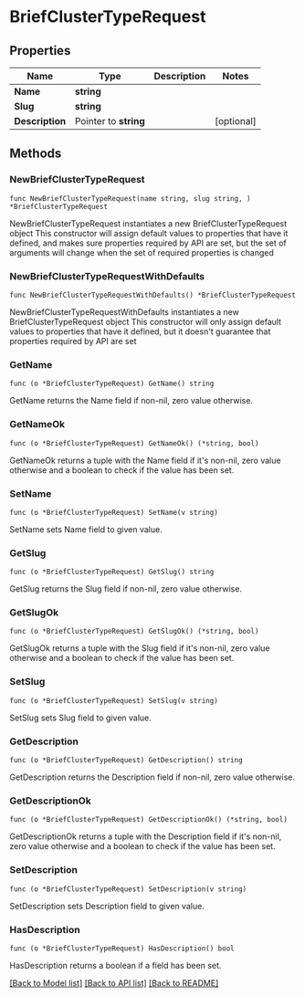 # BriefClusterTypeRequest

## Properties

Name | Type | Description | Notes
------------ | ------------- | ------------- | -------------
**Name** | **string** |  | 
**Slug** | **string** |  | 
**Description** | Pointer to **string** |  | [optional] 

## Methods

### NewBriefClusterTypeRequest

`func NewBriefClusterTypeRequest(name string, slug string, ) *BriefClusterTypeRequest`

NewBriefClusterTypeRequest instantiates a new BriefClusterTypeRequest object
This constructor will assign default values to properties that have it defined,
and makes sure properties required by API are set, but the set of arguments
will change when the set of required properties is changed

### NewBriefClusterTypeRequestWithDefaults

`func NewBriefClusterTypeRequestWithDefaults() *BriefClusterTypeRequest`

NewBriefClusterTypeRequestWithDefaults instantiates a new BriefClusterTypeRequest object
This constructor will only assign default values to properties that have it defined,
but it doesn't guarantee that properties required by API are set

### GetName

`func (o *BriefClusterTypeRequest) GetName() string`

GetName returns the Name field if non-nil, zero value otherwise.

### GetNameOk

`func (o *BriefClusterTypeRequest) GetNameOk() (*string, bool)`

GetNameOk returns a tuple with the Name field if it's non-nil, zero value otherwise
and a boolean to check if the value has been set.

### SetName

`func (o *BriefClusterTypeRequest) SetName(v string)`

SetName sets Name field to given value.


### GetSlug

`func (o *BriefClusterTypeRequest) GetSlug() string`

GetSlug returns the Slug field if non-nil, zero value otherwise.

### GetSlugOk

`func (o *BriefClusterTypeRequest) GetSlugOk() (*string, bool)`

GetSlugOk returns a tuple with the Slug field if it's non-nil, zero value otherwise
and a boolean to check if the value has been set.

### SetSlug

`func (o *BriefClusterTypeRequest) SetSlug(v string)`

SetSlug sets Slug field to given value.


### GetDescription

`func (o *BriefClusterTypeRequest) GetDescription() string`

GetDescription returns the Description field if non-nil, zero value otherwise.

### GetDescriptionOk

`func (o *BriefClusterTypeRequest) GetDescriptionOk() (*string, bool)`

GetDescriptionOk returns a tuple with the Description field if it's non-nil, zero value otherwise
and a boolean to check if the value has been set.

### SetDescription

`func (o *BriefClusterTypeRequest) SetDescription(v string)`

SetDescription sets Description field to given value.

### HasDescription

`func (o *BriefClusterTypeRequest) HasDescription() bool`

HasDescription returns a boolean if a field has been set.


[[Back to Model list]](../README.md#documentation-for-models) [[Back to API list]](../README.md#documentation-for-api-endpoints) [[Back to README]](../README.md)


